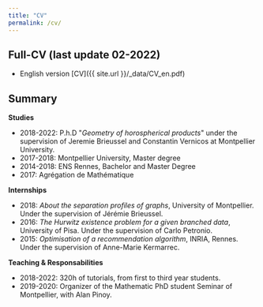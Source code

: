 ```yaml
---
title: "CV"
permalink: /cv/
---
```

## Full-CV (last update 02-2022)

* English version [CV]({{ site.url }}/_data/CV_en.pdf)

## Summary

<b>Studies</b>
* 2018-2022: P.h.D "<i>Geometry of horospherical products</i>" under the supervision of Jeremie Brieussel and Constantin Vernicos at Montpellier University.
* 2017-2018: Montpellier University, Master degree 
* 2014-2018: ENS Rennes, Bachelor and Master Degree 
* 2017: Agrégation de Mathématique

<b>Internships</b>
* 2018: <i>About the separation profiles of graphs</i>, University of Montpellier.
Under the supervision of Jérémie Brieussel.
* 2016: <i>The Hurwitz existence problem for a given branched data</i>, University of Pisa.
Under the supervision of Carlo Petronio.
* 2015: <i>Optimisation of a recommendation algorithm</i>, INRIA, Rennes.
Under the supervision of Anne-Marie Kermarrec.

<b>Teaching & Responsabilities</b>
* 2018-2022: 320h of tutorials, from first to third year students.
* 2019-2020: Organizer of the Mathematic PhD student Seminar of Montpellier, with Alan Pinoy.




